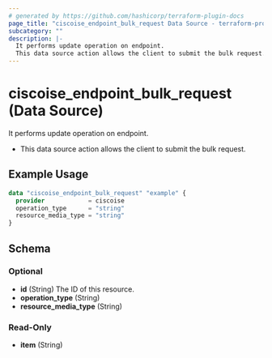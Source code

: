 ```yaml
---
# generated by https://github.com/hashicorp/terraform-plugin-docs
page_title: "ciscoise_endpoint_bulk_request Data Source - terraform-provider-ciscoise"
subcategory: ""
description: |-
  It performs update operation on endpoint.
  This data source action allows the client to submit the bulk request.
---
```


# ciscoise_endpoint_bulk_request (Data Source)

It performs update operation on endpoint.

- This data source action allows the client to submit the bulk request.

## Example Usage

```terraform
data "ciscoise_endpoint_bulk_request" "example" {
  provider            = ciscoise
  operation_type      = "string"
  resource_media_type = "string"
}
```

<!-- schema generated by tfplugindocs -->
## Schema

### Optional

- **id** (String) The ID of this resource.
- **operation_type** (String)
- **resource_media_type** (String)

### Read-Only

- **item** (String)



